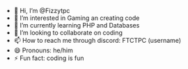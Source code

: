 - 👋 Hi, I’m @Fizzytpc
- 👀 I’m interested in Gaming an creating code
- 🌱 I’m currently learning PHP and Databases
- 💞️ I’m looking to collaborate on coding
- 📫 How to reach me through discord: FTCTPC (username)
- 😄 Pronouns: he/him  
- ⚡ Fun fact: coding is fun

<!---
Fizzytpc/Fizzytpc is a ✨ special ✨ repository because its `README.md` (this file) appears on your GitHub profile.
You can click the Preview link to take a look at your changes.
--->
